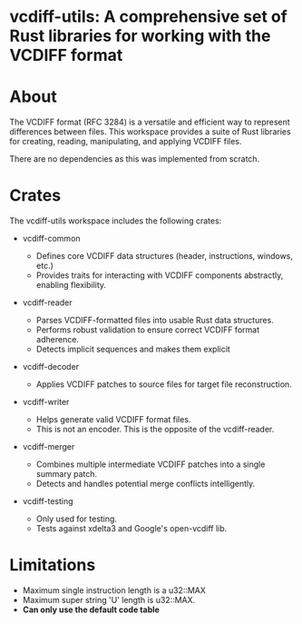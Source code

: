 # vcdiff-utils: A comprehensive set of Rust libraries for working with the VCDIFF format

# About
The VCDIFF format (RFC 3284) is a versatile and efficient way to represent differences between files. This workspace provides a suite of Rust libraries for creating, reading, manipulating, and applying VCDIFF files.

There are no dependencies as this was implemented from scratch.

# Crates
The vcdiff-utils workspace includes the following crates:

- vcdiff-common
    - Defines core VCDIFF data structures (header, instructions, windows, etc.)
    - Provides traits for interacting with VCDIFF components abstractly, enabling flexibility.
- vcdiff-reader
    - Parses VCDIFF-formatted files into usable Rust data structures.
    - Performs robust validation to ensure correct VCDIFF format adherence.
    - Detects implicit sequences and makes them explicit
- vcdiff-decoder
    - Applies VCDIFF patches to source files for target file reconstruction.
- vcdiff-writer
    - Helps generate valid VCDIFF format files.
    - This is not an encoder. This is the opposite of the vcdiff-reader.
- vcdiff-merger
    - Combines multiple intermediate VCDIFF patches into a single summary patch.
    - Detects and handles potential merge conflicts intelligently.

- vcdiff-testing
    - Only used for testing.
    - Tests against xdelta3 and Google's open-vcdiff lib.

# Limitations
- Maximum single instruction length is a u32::MAX
- Maximum super string 'U' length is u32::MAX.
- **Can only use the default code table**
